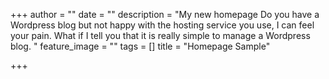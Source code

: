 +++
author = ""
date = ""
description = "My new homepage Do you have a Wordpress blog but not happy with the hosting service you use, I can feel your pain. What if I tell you that it is really simple to manage a Wordpress blog. "
feature_image = ""
tags = []
title = "Homepage Sample"

+++
